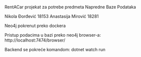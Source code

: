 RentACar projekat za potrebe predmeta Napredne Baze Podataka

Nikola Đorđević 18153
Anastasija Mirović 18281

Neo4j pokrenut preko dockera

Pristup podacima u bazi preko neo4j browser-a: http://localhost:7474/browser/

Backend se pokreće komandom: dotnet watch run

